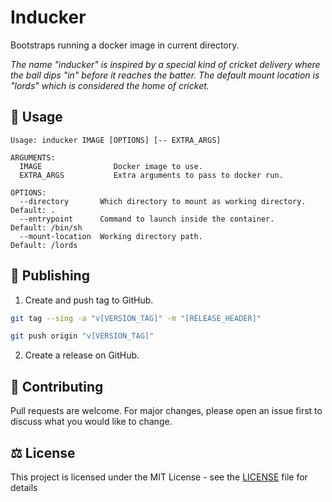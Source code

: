 # Inducker

Bootstraps running a docker image in current directory.

_The name "inducker" is inspired by a special kind of cricket delivery where the ball dips "in" before it reaches the batter. The default mount location is "lords" which is considered the home of cricket._

## 📖 Usage

```
Usage: inducker IMAGE [OPTIONS] [-- EXTRA_ARGS]

ARGUMENTS:
  IMAGE                Docker image to use.
  EXTRA_ARGS           Extra arguments to pass to docker run.

OPTIONS:
  --directory       Which directory to mount as working directory.    Default: .
  --entrypoint      Command to launch inside the container.           Default: /bin/sh
  --mount-location  Working directory path.                           Default: /lords
```

## 🚀 Publishing

1. Create and push tag to GitHub.

```bash
git tag --sing -a "v[VERSION_TAG]" -m "[RELEASE_HEADER]"

git push origin "v[VERSION_TAG]"
```

2. Create a release on GitHub.

## 🤝 Contributing

Pull requests are welcome. For major changes, please open an issue first to discuss what you would like to change.

## ⚖️ License

This project is licensed under the MIT License - see the [LICENSE](LICENSE) file for details
